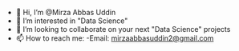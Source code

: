- 👋 Hi, I’m @Mirza Abbas Uddin
- 👀 I’m interested in "Data Science"
- 💞️ I’m looking to collaborate on your next "Data Science" projects
- 📫 How to reach me:
-Email: mirzaabbasuddin2@gmail.com 

<!---
mirzaaa101/mirzaaa101 is a ✨ special ✨ repository because its `README.md` (this file) appears on your GitHub profile.
You can click the Preview link to take a look at your changes.
--->
